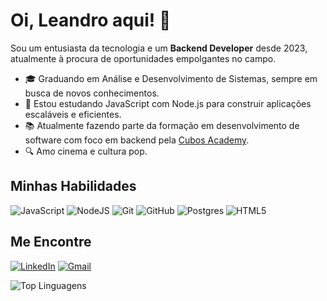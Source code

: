 # Oi, Leandro aqui! 👋

Sou um entusiasta da tecnologia e um **Backend Developer** desde 2023, atualmente à procura de oportunidades empolgantes no campo.


- 🎓 Graduando em Análise e Desenvolvimento de Sistemas, sempre em busca de novos conhecimentos.
- 🌱 Estou estudando JavaScript com Node.js para construir aplicações escaláveis e eficientes.
- 📚 Atualmente fazendo parte da formação em desenvolvimento de software com foco em backend pela [Cubos Academy](https://cubos.academy/).
- 🔍 Amo cinema e cultura pop.

## Minhas Habilidades

![JavaScript](https://img.shields.io/badge/javascript-%23323330.svg?style=for-the-badge&logo=javascript&logoColor=%23F7DF1E)
![NodeJS](https://img.shields.io/badge/node.js-6DA55F?style=for-the-badge&logo=node.js&logoColor=white)
![Git](https://img.shields.io/badge/git-%23F05033.svg?style=for-the-badge&logo=git&logoColor=white)
![GitHub](https://img.shields.io/badge/github-%23121011.svg?style=for-the-badge&logo=github&logoColor=white)
![Postgres](https://img.shields.io/badge/postgres-%23316192.svg?style=for-the-badge&logo=postgresql&logoColor=white)
![HTML5](https://img.shields.io/badge/html5-%23E34F26.svg?style=for-the-badge&logo=html5&logoColor=white)

## Me Encontre

[![LinkedIn](https://img.shields.io/badge/linkedin-%230077B5.svg?style=for-the-badge&logo=linkedin&logoColor=white)](https://www.linkedin.com/in/leandrorodriguesdev/?lipi=urn%3Ali%3Apage%3Ad_flagship3_profile_view_base_contact_details%3Br80e6p0%2BQJ2xYWriTy9zYg%3D%3D)
[![Gmail](https://img.shields.io/badge/Gmail-D14836?style=for-the-badge&logo=gmail&logoColor=white)](mailto:leandrorodriguesdev@gmail.com)


![Top Linguagens](https://github-readme-stats.vercel.app/api/top-langs/?username=leandrorodriguesdev&theme=onedark&custom_title=Top%20%Linguagens)

